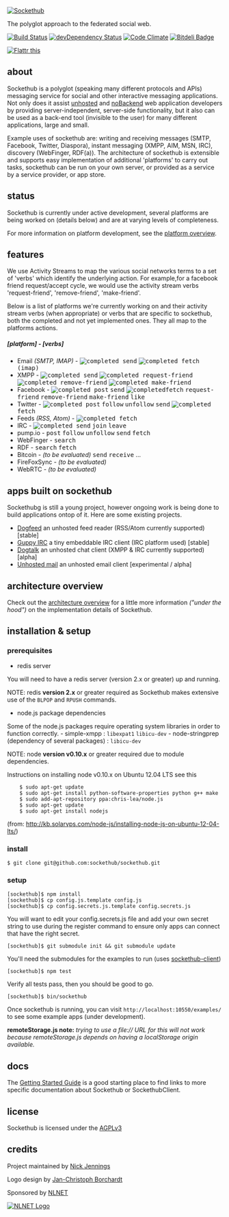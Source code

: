 [![Sockethub](http://sockethub.org/img/sockethub-logo.svg)](http://sockethub.org)

The polyglot approach to the federated social web.

[![Build Status](https://secure.travis-ci.org/sockethub/sockethub.png)](http://travis-ci.org/sockethub/sockethub)
[![devDependency Status](https://david-dm.org/sockethub/sockethub/dev-status.png)](https://david-dm.org/sockethub/sockethub#info=devDependencies)
[![Code Climate](https://codeclimate.com/github/sockethub/sockethub.png)](https://codeclimate.com/github/sockethub/sockethub)
[![Bitdeli Badge](https://d2weczhvl823v0.cloudfront.net/sockethub/sockethub/trend.png)](https://bitdeli.com/free "Bitdeli Badge")

[![Flattr this](http://api.flattr.com/button/flattr-badge-large.png)](http://flattr.com/thing/1154379/Sockethub)

about
-----
Sockethub is a polyglot (speaking many different protocols and APIs) messaging service for social and other interactive messaging applications. Not only does it assist [unhosted](http://unhosted.org) and [noBackend](http://nobackend.org) web application developers by providing server-independent, server-side functionality, but it also can be used as a back-end tool (invisible to the user) for many different applications, large and small.

Example uses of sockethub are: writing and receiving messages (SMTP, Facebook, Twitter, Diaspora), instant messaging (XMPP, AIM, MSN, IRC), discovery (WebFinger, RDF(a)). The architecture of sockethub is extensible and supports easy implementation of additional 'platforms' to carry out tasks, sockethub can be run on your own server, or provided as a service by a service provider, or app store.

status
------
Sockethub is currently under active development, several platforms are being worked on (details below) and are at varying levels of completeness.

For more information on platform development, see the [platform overview](doc/platform_overview.md).

features
--------
We use Activity Streams to map the various social networks terms to a set of 'verbs' which identify the underlying action. For example,for a facebook friend request/accept cycle, we would use the activity stream verbs 'request-friend', 'remove-friend', 'make-friend'.

Below is a list of platforms we're currently working on and their activity stream verbs (when appropriate) or verbs that are specific to sockethub, both the completed and not yet implemented ones. They all map to the platforms actions.

##### [platform] - [verbs]
 * Email *(SMTP, IMAP)* - <kbd>![completed](http://sockethub.org/img/checkmark.png) send</kbd> <kbd>![completed](http://sockethub.org/img/checkmark.png) fetch (imap)</kbd>
 * XMPP - <kbd>![completed](http://sockethub.org/img/checkmark.png) send</kbd> <kbd>![completed](http://sockethub.org/img/checkmark.png) request-friend</kbd> <kbd>![completed](http://sockethub.org/img/checkmark.png) remove-friend</kbd> <kbd>![completed](http://sockethub.org/img/checkmark.png) make-friend</kbd>
 * Facebook - <kbd>![completed](http://sockethub.org/img/checkmark.png) post</kbd> <kbd>send</kbd> <kbd>![completed](http://sockethub.org/img/checkmark.png)fetch</kbd> <kbd>request-friend</kbd> <kbd>remove-friend</kbd> <kbd>make-friend</kbd> <kbd>like</kbd>
 * Twitter - <kbd>![completed](http://sockethub.org/img/checkmark.png) post</kbd> <kbd>follow</kbd> <kbd>unfollow</kbd> <kbd>send</kbd> <kbd>![completed](http://sockethub.org/img/checkmark.png) fetch</kbd>
 * Feeds *(RSS, Atom)* - <kbd>![completed](http://sockethub.org/img/checkmark.png) fetch</kbd>
 * IRC - <kbd>![completed](http://sockethub.org/img/checkmark.png) send</kbd> <kbd>join</kbd> <kbd>leave</kbd>
 * pump.io - <kbd>post</kbd> <kbd>follow</kbd> <kbd>unfollow</kbd> <kbd>send</kbd> <kbd>fetch</kbd>
 * WebFinger - <kbd>search</kbd>
 * RDF - <kbd>search</kbd> <kbd>fetch</kbd>
 * Bitcoin - *(to be evaluated)* <kbd>send</kbd> <kbd>receive</kbd> ...
 * FireFoxSync - *(to be evaluated)*
 * WebRTC - *(to be evaluated)*

apps built on sockethub
-----------------------

Sockethubg is still a young project, however ongoing work is being done to build applications ontop of it. Here are some existing projects.

* [Dogfeed](http://github.com/silverbucket/dogfeed) an unhosted feed reader (RSS/Atom currently supported) [stable]
* [Guppy IRC](https://github.com/silverbucket/guppy-irc) a tiny embeddable IRC client (IRC platform used) [stable]
* [Dogtalk](http://github.com/silverbucket/dogtalk) an unhosted chat client (XMPP & IRC currently supported) [alpha]
* [Unhosted mail](http://github.com/nilclass/unhosted-mail) an unhosted email client [experimental / alpha]

architecture overview
---------------------

Check out the [architecture overview](doc/architecture_overview.md) for a little more information *("under the hood")* on the implementation details of Sockethub.

installation & setup
--------------------

### prerequisites

  * redis server

  You will need to have a redis server (version 2.x or greater) up and running.

  NOTE: redis **version 2.x** or greater required as Sockethub makes extensive use of the `BLPOP` and `RPUSH` commands.

  * node.js package dependencies

  Some of the node.js packages require operating system libraries in order to function correctly.
      - simple-xmpp : `libexpat1` `libicu-dev`
      - node-stringprep (dependency of several packages) : `libicu-dev`

  NOTE: node **version v0.10.x** or greater required due to module dependencies.

  Instructions on installing node v0.10.x on Ubuntu 12.04 LTS see this

		$ sudo apt-get update
		$ sudo apt-get install python-software-properties python g++ make
		$ sudo add-apt-repository ppa:chris-lea/node.js
		$ sudo apt-get update
		$ sudo apt-get install nodejs

  (from: http://kb.solarvps.com/node-js/installing-node-js-on-ubuntu-12-04-lts/)


### install

    $ git clone git@github.com:sockethub/sockethub.git

### setup

    [sockethub]$ npm install
    [sockethub]$ cp config.js.template config.js
    [sockethub]$ cp config.secrets.js.template config.secrets.js

  You will want to edit your config.secrets.js file and add your own secret string to use during the register command to ensure only apps can connect that have the right secret.

    [sockethub]$ git submodule init && git submodule update

  You'll need the submodules for the examples to run (uses
  [sockethub-client](https://github.com/sockethub/sockethub-client/))

    [sockethub]$ npm test

  Verify all tests pass, then you should be good to go.

    [sockethub]$ bin/sockethub

  Once sockethub is running, you can visit `http://localhost:10550/examples/` to see some example apps (under development).

**remoteStorage.js note:** *trying to use a file:// URL for this will not work because remoteStorage.js depends on having a localStorage origin available.*

docs
----

The [Getting Started Guide](https://github.com/sockethub/sockethub/blob/master/doc/getting_started.md) is a good starting place to find links to more specific documentation about Sockethub or SockethubClient.

license
-------

Sockethub is licensed under the [AGPLv3](https://github.com/sockethub/sockethub/blob/master/LICENSE)

credits
-------

Project maintained by [Nick Jennings](http://github.com/silverbucket)

Logo design by [Jan-Christoph Borchardt](http://jancborchardt.net)

Sponsored by [NLNET](http://nlnet.nl)

[![NLNET Logo](http://sockethub.org/img/nlnet-logo.svg)](http://nlnet.nl)

